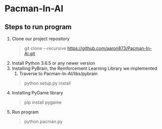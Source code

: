 # Pacman-In-AI

## Steps to run program
1. Clone our project repository
   > git clone --recursive https://github.com/aaron873/Pacman-In-AI.git
2. Install Python 3.6.5 or any newer version
3. Installing PyBrain, the Reinforcement Learning Library we implemented
   1. Traverse to Pacman-In-AI/libs/pybrain
   > python setup.py install
2. Installing PyGame library
   > pip install pygame
5. Run program
   > python pacman.py
  
